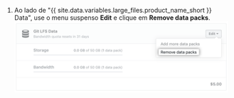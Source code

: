 1. Ao lado de "{{ site.data.variables.large_files.product_name_short }} Data", use o menu suspenso **Edit** e clique em **Remove data packs**. ![Fazer downgrade do plano de dados Git LFS](/assets/images/help/large_files/downgrade_lfs_data_packs.png)
